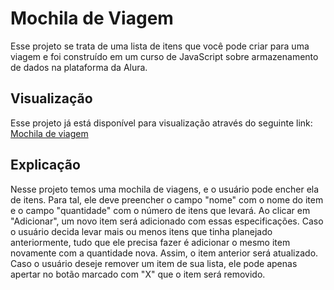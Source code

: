 # Mochila de Viagem
Esse projeto se trata de uma lista de itens que você pode criar para uma viagem e foi construído em um curso de JavaScript sobre armazenamento de dados na plataforma da Alura.
## Visualização
Esse projeto já está disponível para visualização através do seguinte link: [Mochila de viagem](https://mochila-de-viagem-six-omega.vercel.app/)
## Explicação
Nesse projeto temos uma mochila de viagens, e o usuário pode encher ela de itens. Para tal, ele deve preencher o campo "nome" com o nome do item e o campo "quantidade" com o número de itens que levará. Ao clicar em "Adicionar", um novo item será adicionado com essas especificações. Caso o usuário decida levar mais ou menos itens que tinha planejado anteriormente, tudo que ele precisa fazer é adicionar o mesmo item novamente com a quantidade nova. Assim, o item anterior será atualizado. Caso o usuário deseje remover um item de sua lista, ele pode apenas apertar no botão marcado com "X" que o item será removido.
